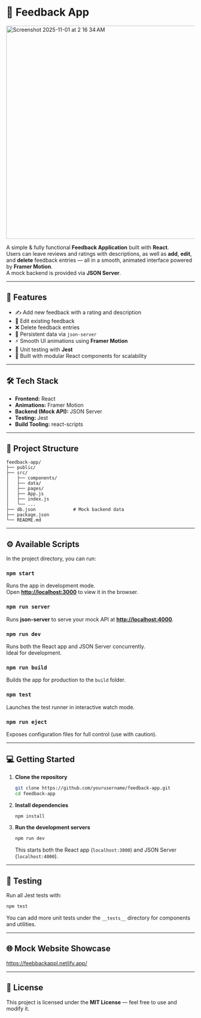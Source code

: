 # 📝 Feedback App

<img width="1049" height="568" alt="Screenshot 2025-11-01 at 2 16 34 AM" src="https://github.com/user-attachments/assets/d906dd24-cbae-417e-b64a-1cb090b90e2c" />

A simple & fully functional **Feedback Application** built with **React**.  
Users can leave reviews and ratings with descriptions, as well as **add**, **edit**, and **delete** feedback entries — all in a smooth, animated interface powered by **Framer Motion**.  
A mock backend is provided via **JSON Server**.

---

## 🚀 Features

- ✍️ Add new feedback with a rating and description  
- 🔄 Edit existing feedback  
- ❌ Delete feedback entries  
- 💾 Persistent data via `json-server`  
- ⚡ Smooth UI animations using **Framer Motion**  
- 🧪 Unit testing with **Jest**  
- 🧩 Built with modular React components for scalability  

---

## 🛠️ Tech Stack

- **Frontend:** React  
- **Animations:** Framer Motion  
- **Backend (Mock API):** JSON Server  
- **Testing:** Jest  
- **Build Tooling:** react-scripts  

---

## 📂 Project Structure

```
feedback-app/
├── public/
├── src/
│   ├── components/
│   ├── data/
│   ├── pages/
│   ├── App.js
│   ├── index.js
│   └── ...
├── db.json              # Mock backend data
├── package.json
└── README.md
```

---

## ⚙️ Available Scripts

In the project directory, you can run:

### `npm start`
Runs the app in development mode.  
Open **[http://localhost:3000](http://localhost:3000)** to view it in the browser.

### `npm run server`
Runs **json-server** to serve your mock API at **[http://localhost:4000](http://localhost:4000)**.

### `npm run dev`
Runs both the React app and JSON Server concurrently.  
Ideal for development.

### `npm run build`
Builds the app for production to the `build` folder.

### `npm test`
Launches the test runner in interactive watch mode.

### `npm run eject`
Exposes configuration files for full control (use with caution).

---

## 💻 Getting Started

1. **Clone the repository**
   ```bash
   git clone https://github.com/yourusername/feedback-app.git
   cd feedback-app
   ```

2. **Install dependencies**
   ```bash
   npm install
   ```

3. **Run the development servers**
   ```bash
   npm run dev
   ```
   This starts both the React app (`localhost:3000`) and JSON Server (`localhost:4000`).

---

## 🧪 Testing

Run all Jest tests with:
```bash
npm test
```

You can add more unit tests under the `__tests__` directory for components and utilities.

---

## 🌐 Mock Website Showcase

https://feebbackappl.netlify.app/

---

## 📄 License

This project is licensed under the **MIT License** — feel free to use and modify it.
